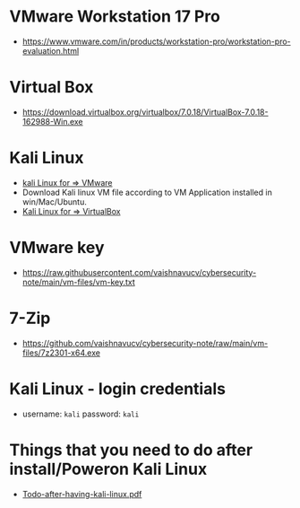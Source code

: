 
# VMware Workstation 17 Pro 
- https://www.vmware.com/in/products/workstation-pro/workstation-pro-evaluation.html

# Virtual Box
- https://download.virtualbox.org/virtualbox/7.0.18/VirtualBox-7.0.18-162988-Win.exe

# Kali Linux
- [kali Linux for => VMware](https://cdimage.kali.org/kali-2024.1/kali-linux-2024.1-vmware-amd64.7z)
- Download Kali linux VM file according to VM Application installed in win/Mac/Ubuntu.
- [Kali Linux for => VirtualBox](https://cdimage.kali.org/kali-2024.1/kali-linux-2024.1-virtualbox-amd64.7z)

# VMware key
- https://raw.githubusercontent.com/vaishnavucv/cybersecurity-note/main/vm-files/vm-key.txt

# 7-Zip
- https://github.com/vaishnavucv/cybersecurity-note/raw/main/vm-files/7z2301-x64.exe

# Kali Linux - login credentials 
- username: ```kali``` password: ```kali```

# Things that you need to do after install/Poweron Kali Linux
- [Todo-after-having-kali-linux.pdf]()
